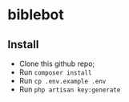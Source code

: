 # biblebot

## Install
- Clone this github repo;
- Run `composer install`
- Run `cp .env.example .env`
- Run `php artisan key:generate`
